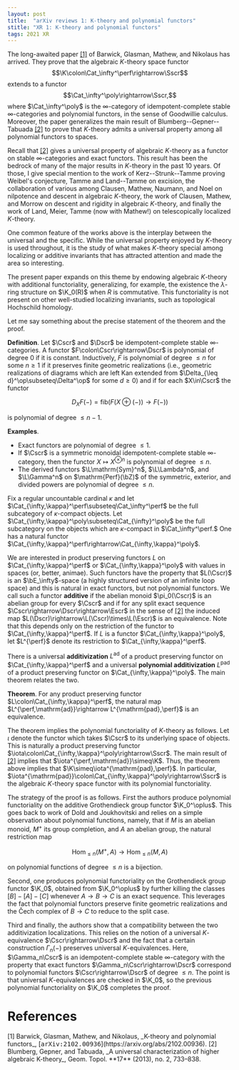 ```yaml
---
layout: post
title:  "arXiv reviews 1: K-theory and polynomial functors"
stitle: "XR 1: K-theory and polynomial functors"
tags: 2021 XR
---
```

<div style="display:none">
$
\newcommand\A{\mathrm{A}}
\newcommand\C{\mathrm{C}}
\newcommand\D{\mathrm{D}}
\newcommand\E{\mathrm{E}}
\newcommand\F{\mathrm{F}}
\newcommand\G{\mathrm{G}}
\newcommand\H{\mathrm{H}}
\newcommand\h{\mathrm{h}}
\newcommand\K{\mathrm{K}}
\newcommand\L{\mathrm{L}}
\newcommand\M{\mathrm{M}}
\newcommand\t{\mathrm{t}}
\newcommand{\bA}{\mathbf{A}}
\newcommand{\bG}{\mathbf{G}}
\newcommand{\bH}{\mathbf{H}}
\newcommand{\bT}{\mathbf{T}}
\newcommand{\bW}{\mathbf{W}}
\newcommand{\Gm}{\bG_m}
\newcommand\Ascr{\mathcal{A}}
\newcommand\Cscr{\mathcal{C}}
\newcommand\Dscr{\mathcal{D}}
\newcommand\Escr{\mathcal{E}}
\newcommand\Kscr{\mathcal{K}}
\newcommand\Lscr{\mathcal{L}}
\newcommand\Oscr{\mathcal{O}}
\newcommand\Perfscr{\mathcal{P}\mathrm{erf}}
\newcommand\Acscr{\mathcal{A}\mathrm{c}}
\newcommand\heart{\heartsuit}
\newcommand\cn{\mathrm{cn}}
\newcommand\op{\mathrm{op}}
\newcommand\gr{\mathrm{gr}}
\newcommand\Gr{\mathrm{Gr}}
\newcommand\fil{\mathrm{fil}}
\newcommand\Ho{\mathrm{Ho}}
\newcommand\dR{\mathrm{dR}}
\newcommand\HH{\mathrm{HH}}
\newcommand\HC{\mathrm{HC}}
\newcommand\HP{\mathrm{HP}}
\newcommand\TC{\mathrm{TC}}
\newcommand{\bMap}{\mathbf{Map}}
\newcommand{\End}{\mathrm{End}}
\newcommand{\Mod}{\mathrm{Mod}}
\newcommand{\coMod}{\mathrm{coMod}}
\newcommand{\Fun}{\mathrm{Fun}}
\newcommand{\bMap}{\mathbf{Map}}
\newcommand\bE{\mathbf{E}}
\newcommand\bZ{\mathbf{Z}}
\newcommand\bAM{\mathbf{AM}}
\newcommand\bLM{\mathbf{LM}}
\newcommand\Spec{\mathrm{Spec}}
\newcommand\CAlg{\mathrm{CAlg}}
\newcommand\aCAlg{\mathfrak{a}\CAlg}
\newcommand\dCAlg{\mathfrak{d}\CAlg}
\newcommand{\Cat}{\mathrm{Cat}}
\newcommand{\Sscr}{\mathcal{S}}
\newcommand{\poly}{\mathrm{poly}}
\newcommand{\perf}{\mathrm{perf}}
$
</div>

<!--ë-->

The long-awaited paper [\[1\]](#bgmn) of Barwick, Glasman, Mathew, and Nikolaus has arrived.
They prove that the algebraic $K$-theory space functor
$$\K\colon\Cat_\infty^\perf\rightarrow\Sscr$$ extends to a functor
$$\Cat_\infty^\poly\rightarrow\Sscr,$$ where $\Cat_\infty^\poly$ is the
$\infty$-category of idempotent-complete stable $\infty$-categories and
polynomial functors, in the sense of Goodwillie calculus.
Moreover, the paper generalizes the main result of Blumberg--Gepner--Tabuada [\[2\]](#bg1) to prove that $K$-theory admits a universal property among all polynomial functors to spaces.

Recall that [\[2\]](#bgt1) gives a universal property of algebraic $K$-theory as a
functor on stable $\infty$-categories and exact functors. This result has been
the bedrock of many of the major results in $K$-theory in the past 10 years. Of
those, I give special mention to the work of Kerz--Strunk--Tamme proving
Weibel's conjecture, Tamme and Land--Tamme on excision, the collaboration of
various among Clausen, Mathew, Naumann, and Noel on nilpotence and descent in
algebraic $K$-theory, the work of Clausen, Mathew, and Morrow on descent and
rigidity in algebraic $K$-theory, and finally the work of Land, Meier, Tamme
(now with Mathew!) on telescopically localized $K$-theory.

One common feature of the works above is the interplay between the
universal and the specific. While the universal property enjoyed by $K$-theory
is used throughout, it is the study of what makes $K$-theory special
among localizing or additive invariants that has attracted attention and made
the area so interesting.

The present paper expands on this theme by endowing algebraic $K$-theory with
additional functoriality, generalizing, for example, the existence
the $\lambda$-ring structure on $\K_0(R)$ when $R$ is commutative.
This functoriality is not present on other well-studied localizing invariants,
such as topological Hochschild homology.

Let me say something about the precise statement of the theorem and the proof.

**Definition**. Let $\Cscr$ and $\Dscr$ be idempotent-complete stable $\infty$-categories. A
functor $F\colon\Cscr\rightarrow\Dscr$ is polynomial of degree $0$ if it is
constant. Inductively, $F$ is polynomial of degree $\leq n$ for some $n\geq 1$
if it preserves finite geometric realizations (i.e., geometric realizations of
        diagrams which are left Kan extended from $\Delta_{\leq
        d}^\op\subseteq\Delta^\op$ for some $d\geq 0$) and if for each $X\in\Cscr$ the
functor

$$D_XF(-)=\mathrm{fib}(F(X\oplus(-))\rightarrow F(-))$$

is polynomial of degree $\leq n-1$.

**Examples**. 
- Exact functors are polynomial of degree $\leq 1$.
- If $\Cscr$ is a symmetric monoidal idempotent-complete stable
$\infty$-category, then the functor $X\mapsto X^{\otimes n}$ is polynomial of
degree $\leq n$.
- The derived functors $\L\mathrm{Sym}^n$, $\L\Lambda^n$, and $\L\Gamma^n$ on
$\mathrm{Perf}(\bZ)$ of the
symmetric, exterior, and divided powers are polynomial of degree $\leq n$.

Fix a regular uncountable cardinal $\kappa$ and let
$\Cat_{\infty,\kappa}^\perf\subseteq\Cat_\infty^\perf$ be the full subcategory
of $\kappa$-compact objects. Let
$\Cat_{\infty,\kappa}^\poly\subseteq\Cat_{\infty}^\poly$ be the full
subcategory on the objects which are $\kappa$-compact in $\Cat_\infty^\perf.$
One has a natural functor
$\Cat_{\infty,\kappa}^\perf\rightarrow\Cat_{\infty,\kappa}^\poly$.

We are interested in product preserving functors $L$ on
$\Cat_{\infty,\kappa}^\perf$ or $\Cat_{\infty,\kappa}^\poly$ with values in
spaces (or, better, animae). Such functors
have the property that $L(\Cscr)$ is an $\bE_\infty$-space (a highly structured
version of an infinite loop space) and this is natural in exact
functors, but not polynomial functors.
We call such a functor **additive** if the abelian monoid $\pi_0(\Cscr)$ is an
abelian group for every $\Cscr$ and if for any split exact sequence
$\Cscr\rightarrow\Dscr\rightarrow\Escr$ in the sense of [\[2\]](#bgt1) the induced map
$L(\Dscr)\rightarrow\L(\Cscr)\times\L(\Escr)$ is an equivalence. Note that this
depends only on the restriction of the functor to $\Cat_{\infty,\kappa}^\perf$.
If $L$ is a
functor $\Cat_{\infty,\kappa}^\poly$, let $L^{\perf}$ denote its restriction to
$\Cat_{\infty,\kappa}^\perf$.

There is a universal **additivization** $L^\mathrm{ad}$ of a product preserving functor on
$\Cat_{\infty,\kappa}^\perf$ and a universal **polynomial additivization**
$L^\mathrm{pad}$ of a product preserving functor on
$\Cat_{\infty,\kappa}^\poly$. The main theorem relates the two. 

**Theorem**. For any product preserving functor
$L\colon\Cat_{\infty,\kappa}^\perf$, the natural map
$L^{\perf,\mathrm{ad}}\rightarrow L^{\mathrm{pad},\perf}$ is an equivalence.

The theorem implies the polynomial functoriality of $K$-theory as follows. Let
$\iota$ denote the functor which takes $\Cscr$ to its underlying space of
objects. This is naturally a product preserving functor
$\iota\colon\Cat_{\infty,\kappa}^\poly\rightarrow\Sscr$.
The main result of [\[2\]](#bgt1) implies that $\iota^{\perf,\mathrm{ad}}\simeq\K$. Thus,
the theorem above implies that $\K\simeq\iota^{\mathrm{pad},\perf}$. In
particular,
$\iota^{\mathrm{pad}}\colon\Cat_{\infty,\kappa}^\poly\rightarrow\Sscr$ is
the algebraic $K$-theory space functor with its polynomial functoriality.

The strategy of the proof is as follows. First the authors produce polynomial
functoriality
on the additive Grothendieck group functor $\K_0^\oplus$. This goes back to
work of Dold and Joukhovitski and relies on a simple observation about
polynomial functions, namely, that if $M$ is an abelian monoid, $M^+$ its group
completion, and $A$ an abelian group, the natural restriction map

$$\mathrm{Hom}_{\leq n}(M^+,A)\rightarrow\mathrm{Hom}_{\leq n}(M,A)$$

on polynomial functions of degree $\leq n$ is a bijection.

Second, one produces polynomial functoriality on the Grothendieck group functor
$\K_0$, obtained from $\K_0^\oplus$ by further killing the classes
$[B]-[A]-[C]$ whenever $A\rightarrow B\rightarrow C$ is an exact sequence.
This leverages the fact that polynomial functors preserve finite geometric
realizations and the Čech complex of $B\rightarrow C$ to reduce to
the split case.

Third and finally, the authors show that a compatibility between the two
additivization localizations. This relies on the notion of a universal
$K$-equivalence $\Cscr\rightarrow\Dscr$ and the fact that a certain
construction $\Gamma_n(-)$ preserves universal $K$-equivalences. Here,
$\Gamma_n\Cscr$ is an idempotent-complete stable $\infty$-category with the
property that exact functors $\Gamma_n\Cscr\rightarrow\Dscr$ correspond to
polynomial functors $\Cscr\rightarrow\Dscr$ of degree $\leq n$. The point is
that universal $K$-equivalences are checked in $\K_0$, so the previous
polynomial functoriality on $\K_0$ completes the proof.



# References

<span id="bgmn">
[1] Barwick, Glasman, Mathew, and Nikolaus, _K-theory and polynomial functors_, [<tt>arXiv:2102.00936</tt>](https://arxiv.org/abs/2102.00936).
</span>

<span id="bgt1">
[2] Blumberg, Gepner, and Tabuada, _A universal characterization of higher algebraic K-theory_,
Geom. Topol. **17** (2013), no. 2, 733–838.
</span>

